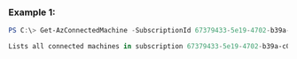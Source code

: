 ### Example 1:
```powershell
PS C:\> Get-AzConnectedMachine -SubscriptionId 67379433-5e19-4702-b39a-c0a03ca8d20c

Lists all connected machines in subscription 67379433-5e19-4702-b39a-c0a03ca8d20c
```
